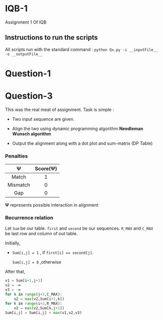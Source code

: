 # IQB-1

Assignment 1 Of IQB

## Instructions to run the scripts

All scripts run with the standard command : `python Qx.py -i __inputFile__ -o __outputFile__`

# Question-1



# Question-3

This was the real meat of assignment. Task is simple :  

* Two input sequence are given. 
* Align the two using dynamic programming algorithm **Needleman Wunsch algorithm** 

* Output the alignment along with a dot plot and sum-matrix (DP Table)

### Penalties 

|    Ψ     | Score(Ψ) |
| :------: | :------: |
|  Match   |    1     |
| Mismatch |    0     |
|   Gap    |    0     |

**Ψ** represents possible interaction in alignment

### Recurrence relation 

Let `Sum` be our table. `first` and `second` be our sequences. `R_MAX` and `C_MAX` be last row and column of out table.

Initially,	

* `Sum[i,j] = 1` , if 	`first[i] == second[j]`. 

  `Sum[i,j] = 0` ,otherwise

After that,

```python
v1 = Sum[i+1,j+1]
v2 = -∞
v3 = -∞
for k in range(j+2,C_MAX):
	v2 = max(v2,Sum[i+1,k])
for k in range(i+2,R_MAX):
	v2 = max(v2,Sum[k,j+1])
Sum[i,j] = Sum[i,j] + max(v1,v2,v3)
```

